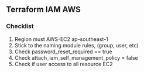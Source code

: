## Terraform IAM AWS


### Checklist

1. Region must AWS-EC2 ap-southeast-1
2. Stick to the naming module rules, (group, user, etc)
3. Check password_reset_required == true
4. Check attach_iam_self_management_policy = false
5. Check if user access to all resource EC2